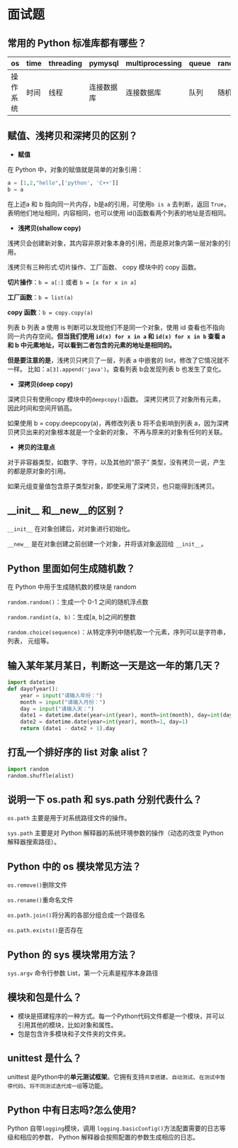 # 面试题

## 常用的 Python 标准库都有哪些？

| os  | time | threading | pymysql | multiprocessing | queue | random |
| :--- | :--- | :--- | :--- | :--- | :--- | :--- |
| 操作系统 | 时间 | 线程 | 连接数据库 | 连接数据库 | 队列 | 随机 |

## 赋值、浅拷贝和深拷贝的区别？

* **赋值**

在 Python 中，对象的赋值就是简单的对象引用： 

```python
a = [1,2,"hello",['python', 'C++']] 
b = a
```

在上述a 和 b 指向同一片内存，b是a的引用，可使用`b is a` 去判断，返回 `True`，表明他们地址相同，内容相同，也可以使用 id\(\)函数看两个列表的地址是否相同。

* **浅拷贝\(shallow copy\)**

浅拷贝会创建新对象，其内容非原对象本身的引用，而是原对象内第一层对象的引用。 

浅拷贝有三种形式:切片操作、工厂函数、 copy 模块中的 copy 函数。 

**切片操作**：`b = a[:]` 或者 `b = [x for x in a]`

**工厂函数**：`b = list(a)`

**copy 函数**：`b = copy.copy(a)`

列表 b 列表 a 使用 is 判断可以发现他们不是同一个对象，使用 id 查看也不指向同一片内存空间。**但当我们使用 `id(x) for x in a` 和 `id(x) for x in b` 查看 a 和 b 中元素地址，可以看到二者包含的元素的地址是相同的。** 

**但是要注意的是**，浅拷贝只拷贝了一层，列表 a 中嵌套的 list，修改了它情况就不一样。 比如：`a[3].append('java')`。查看列表 b会发现列表 b 也发生了变化。

* **深拷贝\(deep copy\)**

深拷贝只有使用copy 模块中的`deepcopy()`函数。 深拷贝拷贝了对象所有元素，因此时间和空间开销高。 

如果使用 b = copy.deepcopy\(a\)，再修改列表 b 将不会影响到列表 a，因为深拷贝拷贝出来的对象根本就是一个全新的对象， 不再与原来的对象有任何的关联。

* **拷贝的注意点**

对于非容器类型，如数字、字符，以及其他的“原子” 类型，没有拷贝一说，产生的都是原对象的引用。 

如果元组变量值包含原子类型对象，即使采用了深拷贝，也只能得到浅拷贝。

## \_\_init\_\_ 和\_\_new\_\_的区别？

`__init__` 在对象创建后，对对象进行初始化。 

`__new__` 是在对象创建之前创建一个对象，并将该对象返回给 `__init__`。

## Python 里面如何生成随机数？

在 Python 中用于生成随机数的模块是 random

`random.random()`：生成一个 0-1 之间的随机浮点数

`random.randint(a, b)`：生成\[a, b\]之间的整数

`random.choice(sequence)`：从特定序列中随机取一个元素，序列可以是字符串，列表， 元组等。

## 输入某年某月某日，判断这一天是这一年的第几天？

```python
import datetime
def dayofyear():
    year = input("请输入年份：")
    month = input("请输入月份：")
    day = input("请输入天：")
    date1 = datetime.date(year=int(year), month=int(month), day=int(day))
    date2 = datetime.date(year=int(year), month=1, day=1)
    return (date1 - date2 + 1).day
```

## 打乱一个排好序的 list 对象 alist？

```python
import random
random.shuffle(alist)
```

## 说明一下 os.path 和 sys.path 分别代表什么？

`os.path` 主要是用于对系统路径文件的操作。 

`sys.path` 主要是对 Python 解释器的系统环境参数的操作（动态的改变 Python 解释器搜索路径）。

## Python 中的 os 模块常见方法？

`os.remove()`删除文件 

`os.rename()`重命名文件 

`os.path.join()`将分离的各部分组合成一个路径名

`os.path.exists()`是否存在

## Python 的 sys 模块常用方法？

`sys.argv` 命令行参数 List，第一个元素是程序本身路径

## 模块和包是什么？

* 模块是搭建程序的一种方式。每一个Python代码文件都是一个模块，并可以引用其他的模块，比如对象和属性。 
* 包是包含许多模块和子文件夹的文件夹。

## unittest 是什么？

unittest 是Python中的**单元测试框架**。它拥有支持`共享搭建`、`自动测试`、`在测试中暂停代码`、`将不同测试迭代成一组`等功能。

## Python 中有日志吗?怎么使用?

Python 自带`logging`模块，调用 `logging.basicConfig()`方法配置需要的日志等级和相应的参数， Python 解释器会按照配置的参数生成相应的日志。

